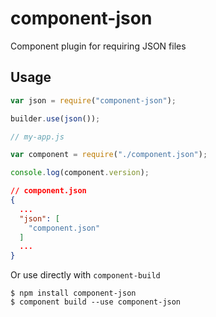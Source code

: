 component-json
==============

Component plugin for requiring JSON files

Usage
-----

```js
var json = require("component-json");

builder.use(json());

```

```js
// my-app.js

var component = require("./component.json");

console.log(component.version);
```

```json
// component.json
{
  ...
  "json": [
    "component.json"
  ]
  ...
}

```

Or use directly with `component-build`

```
$ npm install component-json
$ component build --use component-json
```

